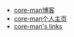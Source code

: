 - [core-man博客](https://core-man.github.io/blog)
- [core-man个人主页](https://www.ntu.edu.sg/home/jiayuanyao)
- [core-man's links](https://core-man.github.io/link)
